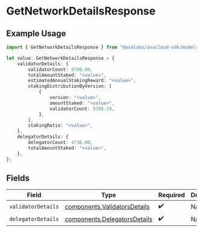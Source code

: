# GetNetworkDetailsResponse

## Example Usage

```typescript
import { GetNetworkDetailsResponse } from "@avalabs/avacloud-sdk/models/components";

let value: GetNetworkDetailsResponse = {
    validatorDetails: {
        validatorCount: 8700.88,
        totalAmountStaked: "<value>",
        estimatedAnnualStakingReward: "<value>",
        stakingDistributionByVersion: [
            {
                version: "<value>",
                amountStaked: "<value>",
                validatorCount: 9786.19,
            },
        ],
        stakingRatio: "<value>",
    },
    delegatorDetails: {
        delegatorCount: 4736.08,
        totalAmountStaked: "<value>",
    },
};
```

## Fields

| Field                                                                        | Type                                                                         | Required                                                                     | Description                                                                  |
| ---------------------------------------------------------------------------- | ---------------------------------------------------------------------------- | ---------------------------------------------------------------------------- | ---------------------------------------------------------------------------- |
| `validatorDetails`                                                           | [components.ValidatorsDetails](../../models/components/validatorsdetails.md) | :heavy_check_mark:                                                           | N/A                                                                          |
| `delegatorDetails`                                                           | [components.DelegatorsDetails](../../models/components/delegatorsdetails.md) | :heavy_check_mark:                                                           | N/A                                                                          |